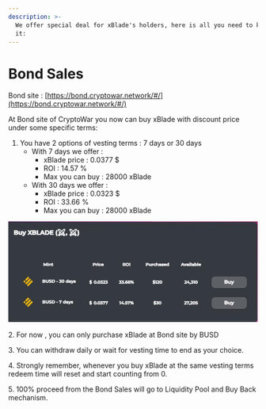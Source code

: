 ```yaml
---
description: >-
  We offer special deal for xBlade's holders, here is all you need to know about
  it:
---
```


# Bond Sales

Bond site : [https://bond.cryptowar.network/#/](https://bond.cryptowar.network/#/)

At Bond site of CryptoWar you now can buy xBlade with discount price under some specific terms:

1. You have 2 options of vesting terms : 7 days or 30 days
   * With 7 days we offer :&#x20;
     * xBlade price : 0.0377 $
     * ROI : 14.57 %
     * Max you can buy : 28000 xBlade
   * With 30 days we offer :&#x20;
     * xBlade price : 0.0323 $
     * ROI : 33.66 %
     * Max you can buy : 28000 xBlade

![](../.gitbook/assets/5.jpg)

2\. For now , you can only purchase xBlade at Bond site by BUSD

3\. You can withdraw daily or wait for vesting time to end as your choice.

4\. Strongly remember, whenever you buy xBlade at the same vesting terms redeem time will reset and start counting from 0.

5\. 100% proceed from the Bond Sales will go to Liquidity Pool and Buy Back mechanism.
